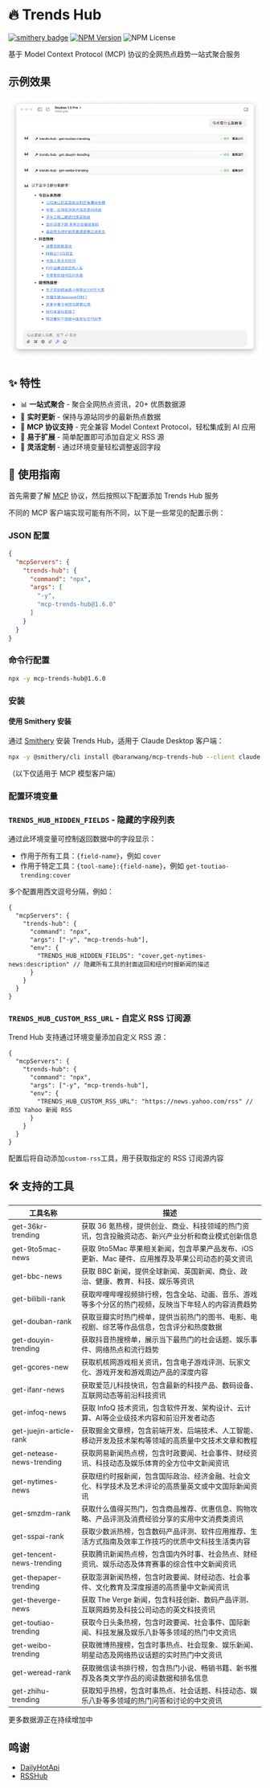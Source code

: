 # 🔥 Trends Hub

[![smithery badge](https://smithery.ai/badge/@baranwang/mcp-trends-hub)](https://smithery.ai/server/@baranwang/mcp-trends-hub)
[![NPM Version](https://img.shields.io/npm/v/mcp-trends-hub)](https://www.npmjs.com/package/mcp-trends-hub)
![NPM License](https://img.shields.io/npm/l/mcp-trends-hub)

基于 Model Context Protocol (MCP) 协议的全网热点趋势一站式聚合服务

## 示例效果

<picture>
  <source media="(prefers-color-scheme: dark)" srcset="./assets/case-dark.png">
  <img src="./assets/case-light.png" alt="Trends Hub 示例">
</picture>

## ✨ 特性

- 📊 **一站式聚合** - 聚合全网热点资讯，20+ 优质数据源
- 🔄 **实时更新** - 保持与源站同步的最新热点数据
- 🧩 **MCP 协议支持** - 完全兼容 Model Context Protocol，轻松集成到 AI 应用
- 🔌 **易于扩展** - 简单配置即可添加自定义 RSS 源
- 🎨 **灵活定制** - 通过环境变量轻松调整返回字段

## 📖 使用指南

首先需要了解 [MCP](https://modelcontextprotocol.io/introduction) 协议，然后按照以下配置添加 Trends Hub 服务

不同的 MCP 客户端实现可能有所不同，以下是一些常见的配置示例：

### JSON 配置

<!-- usage-json-start -->
```json
{
  "mcpServers": {
    "trends-hub": {
      "command": "npx",
      "args": [
        "-y",
        "mcp-trends-hub@1.6.0"
      ]
    }
  }
}
```

<!-- usage-json-end -->

### 命令行配置

<!-- usage-bash-start -->
```bash
npx -y mcp-trends-hub@1.6.0
```

<!-- usage-bash-end -->

### 安装

#### 使用 Smithery 安装

通过 [Smithery](https://smithery.ai/server/@baranwang/mcp-trends-hub) 安装 Trends Hub，适用于 Claude Desktop 客户端：

```bash
npx -y @smithery/cli install @baranwang/mcp-trends-hub --client claude
```

（以下仅适用于 MCP 模型客户端）

### 配置环境变量

### `TRENDS_HUB_HIDDEN_FIELDS` - 隐藏的字段列表

通过此环境变量可控制返回数据中的字段显示：

- 作用于所有工具：`{field-name}`，例如 `cover`
- 作用于特定工具：`{tool-name}:{field-name}`，例如 `get-toutiao-trending:cover`

多个配置用西文逗号分隔，例如：

```jsonc
{
  "mcpServers": {
    "trends-hub": {
      "command": "npx",
      "args": ["-y", "mcp-trends-hub"],
      "env": {
        "TRENDS_HUB_HIDDEN_FIELDS": "cover,get-nytimes-news:description" // 隐藏所有工具的封面返回和纽约时报新闻的描述
      }
    }
  }
}
```

### `TRENDS_HUB_CUSTOM_RSS_URL` - 自定义 RSS 订阅源

Trend Hub 支持通过环境变量添加自定义 RSS 源：

```jsonc
{
  "mcpServers": {
    "trends-hub": {
      "command": "npx",
      "args": ["-y", "mcp-trends-hub"],
      "env": {
        "TRENDS_HUB_CUSTOM_RSS_URL": "https://news.yahoo.com/rss" // 添加 Yahoo 新闻 RSS
      }
    }
  }
}
```

配置后将自动添加`custom-rss`工具，用于获取指定的 RSS 订阅源内容

## 🛠️ 支持的工具

<!-- tools-start -->
| 工具名称 | 描述 |
| --- | --- |
| get-36kr-trending | 获取 36 氪热榜，提供创业、商业、科技领域的热门资讯，包含投融资动态、新兴产业分析和商业模式创新信息 |
| get-9to5mac-news | 获取 9to5Mac 苹果相关新闻，包含苹果产品发布、iOS 更新、Mac 硬件、应用推荐及苹果公司动态的英文资讯 |
| get-bbc-news | 获取 BBC 新闻，提供全球新闻、英国新闻、商业、政治、健康、教育、科技、娱乐等资讯 |
| get-bilibili-rank | 获取哔哩哔哩视频排行榜，包含全站、动画、音乐、游戏等多个分区的热门视频，反映当下年轻人的内容消费趋势 |
| get-douban-rank | 获取豆瓣实时热门榜单，提供当前热门的图书、电影、电视剧、综艺等作品信息，包含评分和热度数据 |
| get-douyin-trending | 获取抖音热搜榜单，展示当下最热门的社会话题、娱乐事件、网络热点和流行趋势 |
| get-gcores-new | 获取机核网游戏相关资讯，包含电子游戏评测、玩家文化、游戏开发和游戏周边产品的深度内容 |
| get-ifanr-news | 获取爱范儿科技快讯，包含最新的科技产品、数码设备、互联网动态等前沿科技资讯 |
| get-infoq-news | 获取 InfoQ 技术资讯，包含软件开发、架构设计、云计算、AI等企业级技术内容和前沿开发者动态 |
| get-juejin-article-rank | 获取掘金文章榜，包含前端开发、后端技术、人工智能、移动开发及技术架构等领域的高质量中文技术文章和教程 |
| get-netease-news-trending | 获取网易新闻热点榜，包含时政要闻、社会事件、财经资讯、科技动态及娱乐体育的全方位中文新闻资讯 |
| get-nytimes-news | 获取纽约时报新闻，包含国际政治、经济金融、社会文化、科学技术及艺术评论的高质量英文或中文国际新闻资讯 |
| get-smzdm-rank | 获取什么值得买热门，包含商品推荐、优惠信息、购物攻略、产品评测及消费经验分享的实用中文消费类资讯 |
| get-sspai-rank | 获取少数派热榜，包含数码产品评测、软件应用推荐、生活方式指南及效率工作技巧的优质中文科技生活类内容 |
| get-tencent-news-trending | 获取腾讯新闻热点榜，包含国内外时事、社会热点、财经资讯、娱乐动态及体育赛事的综合性中文新闻资讯 |
| get-thepaper-trending | 获取澎湃新闻热榜，包含时政要闻、财经动态、社会事件、文化教育及深度报道的高质量中文新闻资讯 |
| get-theverge-news | 获取 The Verge 新闻，包含科技创新、数码产品评测、互联网趋势及科技公司动态的英文科技资讯 |
| get-toutiao-trending | 获取今日头条热榜，包含时政要闻、社会事件、国际新闻、科技发展及娱乐八卦等多领域的热门中文资讯 |
| get-weibo-trending | 获取微博热搜榜，包含时事热点、社会现象、娱乐新闻、明星动态及网络热议话题的实时热门中文资讯 |
| get-weread-rank | 获取微信读书排行榜，包含热门小说、畅销书籍、新书推荐及各类文学作品的阅读数据和排名信息 |
| get-zhihu-trending | 获取知乎热榜，包含时事热点、社会话题、科技动态、娱乐八卦等多领域的热门问答和讨论的中文资讯 |


<!-- tools-end -->

更多数据源正在持续增加中

## 鸣谢

- [DailyHotApi](https://github.com/imsyy/DailyHotApi)
- [RSSHub](https://github.com/DIYgod/RSSHub)
